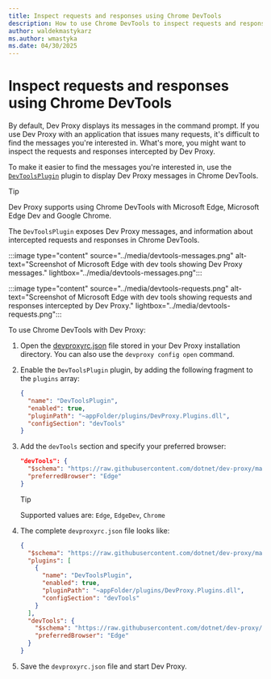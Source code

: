 ```yaml
---
title: Inspect requests and responses using Chrome DevTools
description: How to use Chrome DevTools to inspect requests and responses intercepted by Dev Proxy
author: waldekmastykarz
ms.author: wmastyka
ms.date: 04/30/2025
---
```


# Inspect requests and responses using Chrome DevTools

By default, Dev Proxy displays its messages in the command prompt. If you use Dev Proxy with an application that issues many requests, it's difficult to find the messages you're interested in. What's more, you might want to inspect the requests and responses intercepted by Dev Proxy.

To make it easier to find the messages you're interested in, use the [`DevToolsPlugin`](../technical-reference/devtoolsplugin.md) plugin to display Dev Proxy messages in Chrome DevTools.

> [!TIP]
> Dev Proxy supports using Chrome DevTools with Microsoft Edge, Microsoft Edge Dev and Google Chrome.

The `DevToolsPlugin` exposes Dev Proxy messages, and information about intercepted requests and responses in Chrome DevTools.

:::image type="content" source="../media/devtools-messages.png" alt-text="Screenshot of Microsoft Edge with dev tools showing Dev Proxy messages." lightbox="../media/devtools-messages.png":::

:::image type="content" source="../media/devtools-requests.png" alt-text="Screenshot of Microsoft Edge with dev tools showing requests and responses intercepted by Dev Proxy." lightbox="../media/devtools-requests.png":::

To use Chrome DevTools with Dev Proxy:

1. Open the [devproxyrc.json](../technical-reference/devproxyrc.md) file stored in your Dev Proxy installation directory. You can also use the `devproxy config open` command.
1. Enable the `DevToolsPlugin` plugin, by adding the following fragment to the `plugins` array:

    ```json
    {
      "name": "DevToolsPlugin",
      "enabled": true,
      "pluginPath": "~appFolder/plugins/DevProxy.Plugins.dll",
      "configSection": "devTools"
    }
    ```

1. Add the `devTools` section and specify your preferred browser:

    ```json
    "devTools": {
      "$schema": "https://raw.githubusercontent.com/dotnet/dev-proxy/main/schemas/v1.0.0/devtoolsplugin.schema.json",
      "preferredBrowser": "Edge"
    }
    ```

    > [!TIP]
    > Supported values are: `Edge`, `EdgeDev`, `Chrome`

1. The complete `devproxyrc.json` file looks like:

    ```json
    {
      "$schema": "https://raw.githubusercontent.com/dotnet/dev-proxy/main/schemas/v1.0.0/rc.schema.json",
      "plugins": [
        {
          "name": "DevToolsPlugin",
          "enabled": true,
          "pluginPath": "~appFolder/plugins/DevProxy.Plugins.dll",
          "configSection": "devTools"
        }
      ],
      "devTools": {
        "$schema": "https://raw.githubusercontent.com/dotnet/dev-proxy/main/schemas/v1.0.0/devtoolsplugin.schema.json",
        "preferredBrowser": "Edge"
      }
    }
    ```

1. Save the `devproxyrc.json` file and start Dev Proxy.
